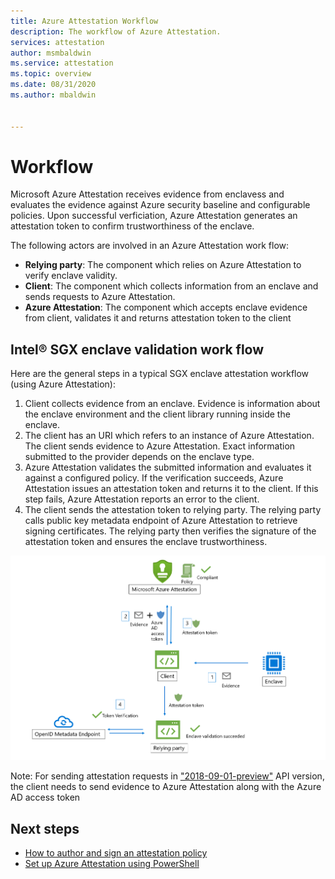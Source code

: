 ```yaml
---
title: Azure Attestation Workflow
description: The workflow of Azure Attestation.
services: attestation
author: msmbaldwin
ms.service: attestation
ms.topic: overview
ms.date: 08/31/2020
ms.author: mbaldwin


---
```

# Workflow

Microsoft Azure Attestation receives evidence from enclavess and evaluates the evidence against Azure security baseline and configurable policies. Upon successful verficiation, Azure Attestation generates an attestation token to confirm trustworthiness of the enclave.

The following actors are involved in an Azure Attestation work flow:

- **Relying party**: The component which relies on Azure Attestation to verify enclave validity. 
- **Client**: The component which collects information from an enclave and sends requests to Azure Attestation. 
- **Azure Attestation**: The component which accepts enclave evidence from client, validates it and returns attestation token to the client


## Intel® SGX enclave validation work flow

Here are the general steps in a typical SGX enclave attestation workflow (using Azure Attestation):

1. Client collects evidence from an enclave. Evidence is information about the enclave environment and the client library running inside the enclave.
1. The client has an URI which refers to an instance of Azure Attestation. The client sends evidence to Azure Attestation. Exact information submitted to the provider depends on the enclave type.
1. Azure Attestation validates the submitted information and evaluates it against a configured policy. If the verification succeeds, Azure Attestation issues an attestation token and returns it to the client. If this step fails, Azure Attestation reports an error to the client. 
1. The client sends the attestation token to relying party. The relying party calls public key metadata endpoint of Azure Attestation to retrieve signing certificates. The relying party then verifies the signature of the attestation token and ensures the enclave trustworthiness. 

![SGX enclave validation flow](./media/sgx-validation-flow.png)

Note: For sending attestation requests in ["2018-09-01-preview"](https://github.com/Azure/azure-rest-api-specs/tree/master/specification/attestation/data-plane/Microsoft.Attestation/stable/2018-09-01-preview) API version, the client needs to send evidence to Azure Attestation along with the Azure AD access token

## Next steps
- [How to author and sign an attestation policy](author-sign-policy.md)
- [Set up Azure Attestation using PowerShell](quickstart-powershell.md)
